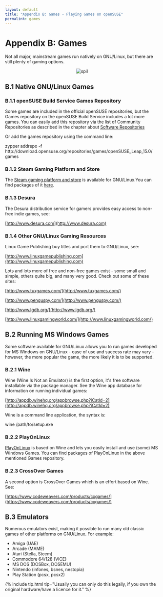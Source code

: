 ```yaml
---
layout: default
title: "Appendix B: Games - Playing Games on openSUSE"
permalink: games
---
```


# Appendix B: Games

Not all major, mainstream games run natively on GNU/Linux, but there are still plenty of gaming options.

<center><img src="{{ site.baseurl | append: '/images/pics/spil.jpg' | replace: '//', '/' }}" alt="spil" class="pic" /></center>

## B.1 Native GNU/Linux Games

### B.1.1 openSUSE Build Service Games Repository

Some games are included in the official openSUSE repositories, but the Games repository on the openSUSE Build Service includes a lot more games. You can easily add this repository via the list of Community Repositories as described in the chapter about [Software Repositories](../repositories/)

Or add the games repository using the command line:

<div class="clroot">zypper addrepo -f http://download.opensuse.org/repositories/games/openSUSE_Leap_15.0/ games</div>

### B.1.2 Steam Gaming Platform and Store

The [Steam gaming platform and store](http://store.steampowered.com/browse/linux/) is available for GNU/Linux.You can find packages of it [here](http://software.opensuse.org/package/steam).

### B.1.3 Desura

The Desura distribution service for gamers provides easy access to non-free indie games, see:

[http://www.desura.com](http://www.desura.com)

### B.1.4 Other GNU/Linux Gaming Resources

Linux Game Publishing buy titles and port them to GNU/Linux, see:

[http://www.linuxgamepublishing.com](http://www.linuxgamepublishing.com)

Lots and lots more of free and non-free games exist - some small and simple, others quite big, and many very good. Check out some of these sites:

[http://www.tuxgames.com/](http://www.tuxgames.com/)

[http://www.penguspy.com/](http://www.penguspy.com/)

[http://www.lgdb.org/](http://www.lgdb.org/)

[http://www.linuxgamingworld.com/](http://www.linuxgamingworld.com/)

## B.2 Running MS Windows Games

Some software available for GNU/Linux allows you to run games developed for MS Windows on GNU/Linux - ease of use and success rate may vary - however, the more popular the game, the more likely it is to be supported.

### B.2.1 Wine

Wine (Wine Is Not an Emulator) is the first option, it's free software installable via the package manager. See the Wine app database for information on running individual games:

[http://appdb.winehq.org/appbrowse.php?iCatId=2](http://appdb.winehq.org/appbrowse.php?iCatId=2)

Wine is a command line application, the syntax is:

<div class="cl">wine /path/to/setup.exe</div>

### B.2.2 PlayOnLinux

[PlayOnLinux](http://www.playonlinux.com/) is based on Wine and lets you easily install and use (some) MS Windows Games. You can find packages of PlayOnLinux in the above mentioned Games repository.

### B.2.3 CrossOver Games

A second option is CrossOver Games which is an effort based on Wine. See:

[https://www.codeweavers.com/products/cxgames/](https://www.codeweavers.com/products/cxgames/)

## B.3 Emulators

Numerous emulators exist, making it possible to run many old classic games of other platforms on GNU/Linux. For example:

- Amiga (UAE)
- Arcade (MAME)
- Atari (Stella, Steem)
- Commodore 64/128 (VICE)
- MS DOS (DOSBox, DOSEMU)
- Nintendo (infones, bsnes, nestopia)
- Play Station (pcsx, pcsx2)

{% include tip.html tip="Usually you can only do this legally, if you own the original hardware/have a licence for it." %}
